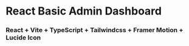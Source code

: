 # React Basic Admin Dashboard

### React + Vite + TypeScript + Tailwindcss + Framer Motion + Lucide Icon

